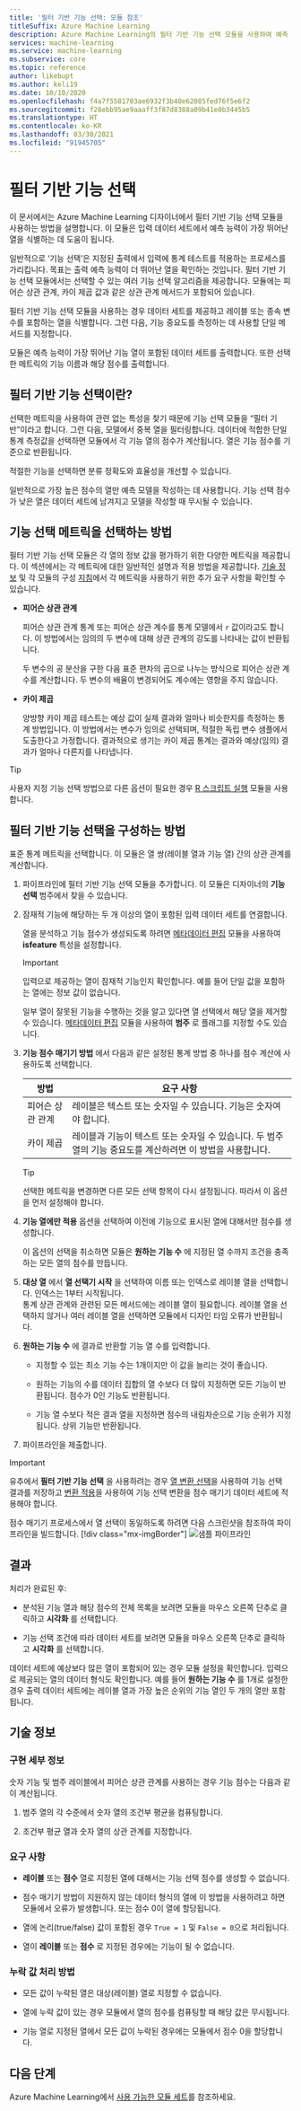 ```yaml
---
title: '필터 기반 기능 선택: 모듈 참조'
titleSuffix: Azure Machine Learning
description: Azure Machine Learning의 필터 기반 기능 선택 모듈을 사용하여 예측 능력이 가장 뛰어난 데이터 세트의 기능을 식별하는 방법을 알아봅니다.
services: machine-learning
ms.service: machine-learning
ms.subservice: core
ms.topic: reference
author: likebupt
ms.author: keli19
ms.date: 10/10/2020
ms.openlocfilehash: f4a7f5581703ae6932f3b40e62085fed76f5e6f2
ms.sourcegitcommit: f28ebb95ae9aaaff3f87d8388a09b41e0b3445b5
ms.translationtype: HT
ms.contentlocale: ko-KR
ms.lasthandoff: 03/30/2021
ms.locfileid: "91945705"
---
```

# <a name="filter-based-feature-selection"></a>필터 기반 기능 선택

이 문서에서는 Azure Machine Learning 디자이너에서 필터 기반 기능 선택 모듈을 사용하는 방법을 설명합니다. 이 모듈은 입력 데이터 세트에서 예측 능력이 가장 뛰어난 열을 식별하는 데 도움이 됩니다. 

일반적으로 ‘기능 선택’은 지정된 출력에서 입력에 통계 테스트를 적용하는 프로세스를 가리킵니다. 목표는 출력 예측 능력이 더 뛰어난 열을 확인하는 것입니다. 필터 기반 기능 선택 모듈에서는 선택할 수 있는 여러 기능 선택 알고리즘을 제공합니다. 모듈에는 피어슨 상관 관계, 카이 제곱 값과 같은 상관 관계 메서드가 포함되어 있습니다. 

필터 기반 기능 선택 모듈을 사용하는 경우 데이터 세트를 제공하고 레이블 또는 종속 변수를 포함하는 열을 식별합니다. 그런 다음, 기능 중요도를 측정하는 데 사용할 단일 메서드를 지정합니다.

모듈은 예측 능력이 가장 뛰어난 기능 열이 포함된 데이터 세트를 출력합니다. 또한 선택한 메트릭의 기능 이름과 해당 점수를 출력합니다.  

## <a name="what-filter-based-feature-selection-is"></a>필터 기반 기능 선택이란?  

선택한 메트릭을 사용하여 관련 없는 특성을 찾기 때문에 기능 선택 모듈을 “필터 기반”이라고 합니다. 그런 다음, 모델에서 중복 열을 필터링합니다. 데이터에 적합한 단일 통계 측정값을 선택하면 모듈에서 각 기능 열의 점수가 계산됩니다. 열은 기능 점수를 기준으로 반환됩니다. 

적절한 기능을 선택하면 분류 정확도와 효율성을 개선할 수 있습니다. 

일반적으로 가장 높은 점수의 열만 예측 모델을 작성하는 데 사용합니다. 기능 선택 점수가 낮은 열은 데이터 세트에 남겨지고 모델을 작성할 때 무시될 수 있습니다.  

## <a name="how-to-choose-a-feature-selection-metric"></a>기능 선택 메트릭을 선택하는 방법

필터 기반 기능 선택 모듈은 각 열의 정보 값을 평가하기 위한 다양한 메트릭을 제공합니다. 이 섹션에서는 각 메트릭에 대한 일반적인 설명과 적용 방법을 제공합니다. [기술 정보](#technical-notes) 및 각 모듈의 구성 [지침](#how-to-configure-filter-based-feature-selection)에서 각 메트릭을 사용하기 위한 추가 요구 사항을 확인할 수 있습니다.

-   **피어슨 상관 관계**  

    피어슨 상관 관계 통계 또는 피어슨 상관 계수를 통계 모델에서 `r` 값이라고도 합니다. 이 방법에서는 임의의 두 변수에 대해 상관 관계의 강도를 나타내는 값이 반환됩니다.

    두 변수의 공 분산을 구한 다음 표준 편차의 곱으로 나누는 방식으로 피어슨 상관 계수를 계산합니다. 두 변수의 배율이 변경되어도 계수에는 영향을 주지 않습니다.  

-   **카이 제곱**  

    양방향 카이 제곱 테스트는 예상 값이 실제 결과와 얼마나 비슷한지를 측정하는 통계 방법입니다. 이 방법에서는 변수가 임의로 선택되며, 적절한 독립 변수 샘플에서 도출한다고 가정합니다. 결과적으로 생기는 카이 제곱 통계는 결과와 예상(임의) 결과가 얼마나 다른지를 나타냅니다.  


> [!TIP]
> 사용자 지정 기능 선택 방법으로 다른 옵션이 필요한 경우 [R 스크립트 실행](execute-r-script.md) 모듈을 사용합니다. 

## <a name="how-to-configure-filter-based-feature-selection"></a>필터 기반 기능 선택을 구성하는 방법

표준 통계 메트릭을 선택합니다. 이 모듈은 열 쌍(레이블 열과 기능 열) 간의 상관 관계를 계산합니다.

1.  파이프라인에 필터 기반 기능 선택 모듈을 추가합니다. 이 모듈은 디자이너의 **기능 선택** 범주에서 찾을 수 있습니다.

2. 잠재적 기능에 해당하는 두 개 이상의 열이 포함된 입력 데이터 세트를 연결합니다.  

    열을 분석하고 기능 점수가 생성되도록 하려면 [메타데이터 편집](edit-metadata.md) 모듈을 사용하여 **isfeature** 특성을 설정합니다. 

    > [!IMPORTANT]
    > 입력으로 제공하는 열이 잠재적 기능인지 확인합니다. 예를 들어 단일 값을 포함하는 열에는 정보 값이 없습니다.
    >
    > 일부 열이 잘못된 기능을 수행하는 것을 알고 있다면 열 선택에서 해당 열을 제거할 수 있습니다. [메타데이터 편집](edit-metadata.md) 모듈을 사용하여 **범주** 로 플래그를 지정할 수도 있습니다. 
3.  **기능 점수 매기기 방법** 에서 다음과 같은 설정된 통계 방법 중 하나를 점수 계산에 사용하도록 선택합니다.  

    | 방법              | 요구 사항                             |
    | ------------------- | ---------------------------------------- |
    | 피어슨 상관 관계 | 레이블은 텍스트 또는 숫자일 수 있습니다. 기능은 숫자여야 합니다. |
    카이 제곱| 레이블과 기능이 텍스트 또는 숫자일 수 있습니다. 두 범주 열의 기능 중요도를 계산하려면 이 방법을 사용합니다.|

    > [!TIP]
    > 선택한 메트릭을 변경하면 다른 모든 선택 항목이 다시 설정됩니다. 따라서 이 옵션을 먼저 설정해야 합니다.
4.  **기능 열에만 적용** 옵션을 선택하여 이전에 기능으로 표시된 열에 대해서만 점수를 생성합니다. 

    이 옵션의 선택을 취소하면 모듈은 **원하는 기능 수** 에 지정된 열 수까지 조건을 충족하는 모든 열의 점수를 만듭니다.  

5.  **대상 열** 에서 **열 선택기 시작** 을 선택하여 이름 또는 인덱스로 레이블 열을 선택합니다. 인덱스는 1부터 시작됩니다.  
    통계 상관 관계와 관련된 모든 메서드에는 레이블 열이 필요합니다. 레이블 열을 선택하지 않거나 여러 레이블 열을 선택하면 모듈에서 디자인 타임 오류가 반환됩니다. 

6.  **원하는 기능 수** 에 결과로 반환할 기능 열 수를 입력합니다.  

    - 지정할 수 있는 최소 기능 수는 1개이지만 이 값을 늘리는 것이 좋습니다.  

    - 원하는 기능의 수를 데이터 집합의 열 수보다 더 많이 지정하면 모든 기능이 반환됩니다. 점수가 0인 기능도 반환됩니다.  

    - 기능 열 수보다 적은 결과 열을 지정하면 점수의 내림차순으로 기능 순위가 지정됩니다. 상위 기능만 반환됩니다. 

7.  파이프라인을 제출합니다.

> [!IMPORTANT]
> 유추에서 **필터 기반 기능 선택** 을 사용하려는 경우 [열 변환 선택](./select-columns-transform.md)을 사용하여 기능 선택 결과를 저장하고 [변환 적용](./apply-transformation.md)을 사용하여 기능 선택 변환을 점수 매기기 데이터 세트에 적용해야 합니다.
>
> 점수 매기기 프로세스에서 열 선택이 동일하도록 하려면 다음 스크린샷을 참조하여 파이프라인을 빌드합니다.
> [!div class="mx-imgBorder"]
> ![샘플 파이프라인](media/module/filter-based-feature-selection-score.png)

## <a name="results"></a>결과

처리가 완료된 후:

+ 분석된 기능 열과 해당 점수의 전체 목록을 보려면 모듈을 마우스 오른쪽 단추로 클릭하고 **시각화** 를 선택합니다.  

+ 기능 선택 조건에 따라 데이터 세트를 보려면 모듈을 마우스 오른쪽 단추로 클릭하고 **시각화** 를 선택합니다. 

데이터 세트에 예상보다 많은 열이 포함되어 있는 경우 모듈 설정을 확인합니다. 입력으로 제공되는 열의 데이터 형식도 확인합니다. 예를 들어 **원하는 기능 수** 를 1개로 설정한 경우 출력 데이터 세트에는 레이블 열과 가장 높은 순위의 기능 열인 두 개의 열만 포함됩니다.


##  <a name="technical-notes"></a>기술 정보  

### <a name="implementation-details"></a>구현 세부 정보

숫자 기능 및 범주 레이블에서 피어슨 상관 관계를 사용하는 경우 기능 점수는 다음과 같이 계산됩니다.  

1.  범주 열의 각 수준에서 숫자 열의 조건부 평균을 컴퓨팅합니다.  

2.  조건부 평균 열과 숫자 열의 상관 관계를 지정합니다.  

### <a name="requirements"></a>요구 사항  

-   **레이블** 또는 **점수** 열로 지정된 열에 대해서는 기능 선택 점수를 생성할 수 없습니다.  

-   점수 매기기 방법이 지원하지 않는 데이터 형식의 열에 이 방법을 사용하려고 하면 모듈에서 오류가 발생합니다. 또는 점수 0이 열에 할당됩니다.  

-   열에 논리(true/false) 값이 포함된 경우 `True = 1` 및 `False = 0`으로 처리됩니다.  

-   열이 **레이블** 또는 **점수** 로 지정된 경우에는 기능이 될 수 없습니다.  

### <a name="how-missing-values-are-handled"></a>누락 값 처리 방법  

-   모든 값이 누락된 열은 대상(레이블) 열로 지정할 수 없습니다.  

-   열에 누락 값이 있는 경우 모듈에서 열의 점수를 컴퓨팅할 때 해당 값은 무시됩니다.  

-   기능 열로 지정된 열에서 모든 값이 누락된 경우에는 모듈에서 점수 0을 할당합니다.   


## <a name="next-steps"></a>다음 단계

Azure Machine Learning에서 [사용 가능한 모듈 세트](module-reference.md)를 참조하세요. 

